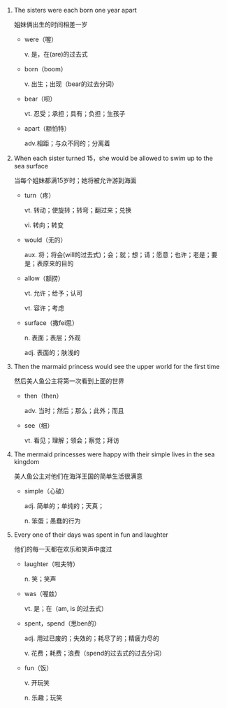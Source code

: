 1. The sisters were each born one year apart

    姐妹俩出生的时间相差一岁

    - were（喔）

        v. 是，在(are)的过去式
    
    - born（boom）

        v. 出生；出现（bear的过去分词）

    - bear（呗）

        vt. 忍受；承担；具有；负担；生孩子

    - apart（额怕特）

        adv.相距；与众不同的；分离着

2. When each sister turned 15，she would be allowed to swim up to the sea surface

    当每个姐妹都满15岁时；她将被允许游到海面
   
   - turn（疼）

        vt. 转动；使旋转；转弯；翻过来；兑换

        vi. 转向；转变
        
    - would（无的）

        aux. 将；将会(will的过去式)；会；就；想；请；愿意；也许；老是；要是；表原来的目的

    - allow（额捞）

        vt. 允许；给予；认可

        vt. 容许；考虑

    - surface（撒fei思）

        n. 表面；表层；外观

        adj. 表面的；肤浅的

3. Then the marmaid princess would see the upper world for the first time

    然后美人鱼公主将第一次看到上面的世界

    - then（then）

        adv. 当时；然后；那么；此外；而且

    - see（细）

        vt. 看见；理解；领会；察觉；拜访

4. The mermaid princesses were happy with their simple lives in the sea kingdom

    美人鱼公主对他们在海洋王国的简单生活很满意

    - simple（心破）

        adj. 简单的；单纯的；天真；

        n. 笨蛋；愚蠢的行为

5. Every one of their days was spent in fun and laughter
   
    他们的每一天都在欢乐和笑声中度过

    - laughter（啦夫特）

        n. 笑；笑声

    - was（喔兹）

        vt. 是；在（am, is 的过去式）

    - spent，spend（思ben的）

        adj. 用过已废的；失效的；耗尽了的；精疲力尽的

        v. 花费；耗费；浪费（spend的过去式的过去分词）

    - fun（饭）

        v. 开玩笑

        n. 乐趣；玩笑
